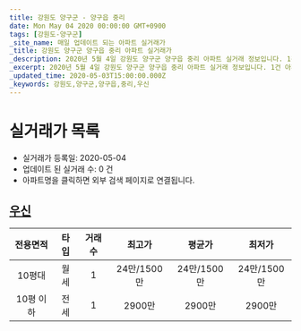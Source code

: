 ```yaml
---
title: 강원도 양구군 - 양구읍 중리
date: Mon May 04 2020 00:00:00 GMT+0900
tags: [강원도-양구군]
_site_name: 매일 업데이트 되는 아파트 실거래가
_title: 강원도 양구군 양구읍 중리 아파트 실거래가
_description: 2020년 5월 4일 강원도 양구군 양구읍 중리 아파트 실거래 정보입니다. 1건 아파트 정보가 있습니다.
_excerpt: 2020년 5월 4일 강원도 양구군 양구읍 중리 아파트 실거래 정보입니다. 1건 아파트 정보가 있습니다.
_updated_time: 2020-05-03T15:00:00.000Z
_keywords: 강원도,양구군,양구읍,중리,우신
---
```






# 실거래가 목록
- 실거래가 등록일: 2020-05-04
- 업데이트 된 실거래 수: 0 건
- 아파트명을 클릭하면 외부 검색 페이지로 연결됩니다.

## [우신](#우신)

|전용면적|타입|거래수|최고가|평균가|최저가|
|:---:|:---:|:---:|:---:|:---:|:---:|
|10평대|<span class="deal-type-3">월세</span>|1|24만/1500만|24만/1500만|24만/1500만|
|10평 이하|<span class="deal-type-2">전세</span>|1|2900만|2900만|2900만|

<br/>



